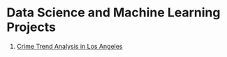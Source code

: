 # Data Science and Machine Learning Projects
1. [Crime Trend Analysis in Los Angeles](https://crime-in-la.streamlit.app)
